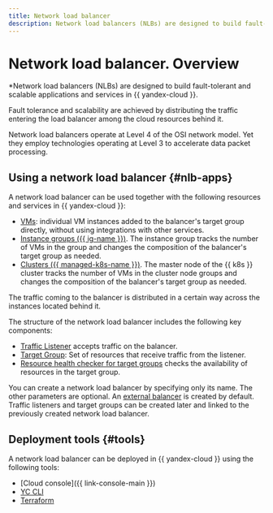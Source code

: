 ```yaml
---
title: Network load balancer
description: Network load balancers (NLBs) are designed to build fault-tolerant and scalable applications and services in {{ yandex-cloud }}. Fault tolerance and scalability are achieved by distributing the traffic entering the load balancer among the cloud resources behind it.
---
```


# Network load balancer. Overview

*Network load balancers (NLBs) are designed to build fault-tolerant and scalable applications and services in {{ yandex-cloud }}.

Fault tolerance and scalability are achieved by distributing the traffic entering the load balancer among the cloud resources behind it. 

Network load balancers operate at Level 4 of the OSI network model. Yet they employ technologies operating at Level 3 to accelerate data packet processing.

## Using a network load balancer {#nlb-apps}

A network load balancer can be used together with the following resources and services in {{ yandex-cloud }}:

* [VMs](./scenarios.md#nlb-vm): individual VM instances added to the balancer's target group directly, without using integrations with other services.
* [Instance groups ({{ ig-name }})](./scenarios.md#nlb-ig). The instance group tracks the number of VMs in the group and changes the composition of the balancer's target group as needed.
* [Clusters ({{ managed-k8s-name }})](./scenarios.md#nlb-mk8s). The master node of the {{ k8s }} cluster tracks the number of VMs in the cluster node groups and changes the composition of the balancer's target group as needed.

The traffic coming to the balancer is distributed in a certain way across the instances located behind it.

The structure of the network load balancer includes the following key components:

* [Traffic Listener](listener.md) accepts traffic on the balancer.
* [Target Group](target-resources.md): Set of resources that receive traffic from the listener.
* [Resource health checker for target groups](health-check.md) checks the availability of resources in the target group.

You can create a network load balancer by specifying only its name. The other parameters are optional. An [external balancer](#nlb-types) is created by default. Traffic listeners and target groups can be created later and linked to the previously created network load balancer.

## Deployment tools {#tools}

A network load balancer can be deployed in {{ yandex-cloud }} using the following tools:
* [Cloud console]({{ link-console-main }})
* [YC CLI](../../cli/quickstart.md)
* [Terraform](https://terraform-provider.yandexcloud.net/Resources/lb_network_load_balancer)
